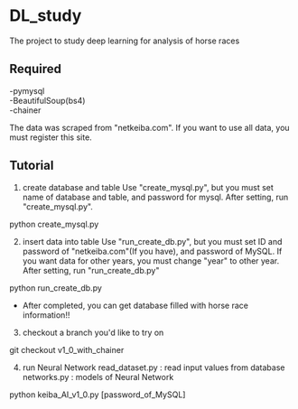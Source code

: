 # DL_study
The project to study deep learning for analysis of horse races 

## Required
-pymysql<br>-BeautifulSoup(bs4)
<br>-chainer

The data was scraped from "netkeiba.com". If you want to use all data, you must register this site.

## Tutorial
1) create database and table
Use "create_mysql.py", but you must set name of database and table, and password for mysql.
After setting, run "create_mysql.py".

python create_mysql.py

2) insert data into table 
Use "run_create_db.py", but you must set ID and password of "netkeiba.com"(If you have), and password of MySQL.
If you want data for other years, you must change "year" to other year.
After setting, run "run_create_db.py"

python run_create_db.py

-  After completed, you can get database filled with horse race information!!


3) checkout a branch you'd like to try on

git checkout v1_0_with_chainer

4) run Neural Network
read_dataset.py : read input values from database
<br>networks.py : models of Neural Network

python keiba_AI_v1_0.py [password_of_MySQL]


